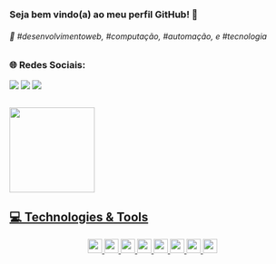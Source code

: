 <h3> Seja bem vindo(a) ao meu perfil GitHub! 🥇   </h3>
<h4></h4> 
 
<h6> 💫 #desenvolvimentoweb, #computação, #automação, e #tecnologia </h6>
  
##

<h3> 🌐 Redes Sociais: <br></h3>

<div>  
 
<a href="https://www.linkedin.com/in/matheus-natal-3358b7158/" target="_blank"><img src="https://img.shields.io/badge/-LinkedIn-%230077B5?style=for-the-badge&logo=linkedin&logoColor=white" target="_blank"></a>    <a href = "mailto:matheusnatal@hotmail.com"><img src="https://img.shields.io/badge/Microsoft_Outlook-0078D4?style=for-the-badge&logo=microsoft-outlook&logoColor=white" target="_blank"></a>    <a href="https://instagram.com/m.natal_?igshid=NTE5MzUyOTU=" target="_blank"><img src="https://img.shields.io/badge/Instagram-E4405F?style=for-the-badge&logo=instagram&logoColor=white" target="_blank">
 
##
  
<div>
<img height="150em" src="https://github-readme-stats.vercel.app/api/top-langs/?username=MatheusNatal&layout=compact&langs_count=16&theme=tokyonight"/>

## 💻 Technologies & Tools
<p align="center">

<img src="https://img.shields.io/badge/javascript-%23F7DF1E.svg?&style=for-the-badge&logo=javascript&logoColor=black" height="25"/>
<img src="https://img.shields.io/badge/python-3670A0?style=for-the-badge&logo=python&logoColor=ffdd54" height="25"/>
<img src="https://img.shields.io/badge/html5-%23E34F26.svg?style=for-the-badge&logo=html5&logoColor=white" height="25"/>
<img src="https://img.shields.io/badge/css3-%231572B6.svg?style=for-the-badge&logo=css3&logoColor=white" height="25"/>
<img src="https://img.shields.io/badge/Visual%20Studio%20Code-0078d7.svg?style=for-the-badge&logo=visual-studio-code&logoColor=white" height="25"/>
<img src="https://img.shields.io/badge/git-%23F05033.svg?style=for-the-badge&logo=git&logoColor=white" height="25"/>
<img src="https://img.shields.io/badge/github-%23121011.svg?style=for-the-badge&logo=github&logoColor=white" height="25"/>
<img src="https://img.shields.io/badge/pycharm-143?style=for-the-badge&logo=pycharm&logoColor=black&color=black&labelColor=green" height="25"/>

</div>
  

##
